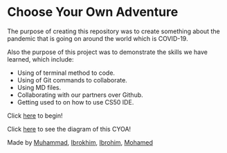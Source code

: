 # Choose Your Own Adventure


The purpose of creating this repository was to create something about the pandemic that is going on around the world which is COVID-19.

Also the purpose of this project was to demonstrate the skills we have learned, which include:
* Using of terminal method to code.
* Using of Git commands to collaborate.
* Using MD files. 
* Collaborating with our partners over Github. 
* Getting used to on how to use CS50 IDE.

Click [here](mask.md) to begin!

Click [here](https://docs.google.com/drawings/d/1YaOqHbVYam5vUoN29cjOSrskF5zgQc5JoZr1AlKM2X8/edit) to see the diagram of this CYOA!

Made by [Muhammad](https://github.com/mukhammadlatifl1280), [Ibrokhim](https://github.com/Ibrokhimm0752), [Ibrohim](https://github.com/ibrohimi9933), [Mohamed](https://github.com/mohameda3989)
